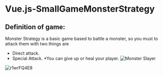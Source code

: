 ﻿# Vue.js-SmallGameMonsterStrategy
## Definition of game:
Monster Strategy is a basic game based to battle a monster, so you must to attack them with two things are
* Direct attack.
* Special Attack.
*You can give up or heal your player.
![Monster Slayer](https://user-images.githubusercontent.com/17283908/75369866-836cc780-58c4-11ea-9056-bb08cb5fbe91.png)

![r1wrFQ4E8](https://user-images.githubusercontent.com/17283908/75370168-fa09c500-58c4-11ea-93c3-92f3f324a079.png)
